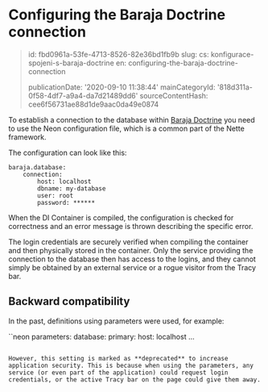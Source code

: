 Configuring the Baraja Doctrine connection
==========================================

> id: fbd0961a-53fe-4713-8526-82e36bd1fb9b
> slug:
> 	cs: konfigurace-spojeni-s-baraja-doctrine
> 	en: configuring-the-baraja-doctrine-connection
> 
> publicationDate: '2020-09-10 11:38:44'
> mainCategoryId: '818d311a-0f58-4df7-a9a4-da7d21489dd6'
> sourceContentHash: cee6f56731ae88d1de9aac0da49e0874

To establish a connection to the database within [Baraja Doctrine](https://github.com/baraja-core/doctrine) you need to use the Neon configuration file, which is a common part of the Nette framework.

The configuration can look like this:

```neon
baraja.database:
    connection:
        host: localhost
        dbname: my-database
        user: root
        password: ******
```

When the DI Container is compiled, the configuration is checked for correctness and an error message is thrown describing the specific error.

The login credentials are securely verified when compiling the container and then physically stored in the container. Only the service providing the connection to the database then has access to the logins, and they cannot simply be obtained by an external service or a rogue visitor from the Tracy bar.

Backward compatibility
----------

In the past, definitions using parameters were used, for example:

``neon
parameters:
    database:
        primary:
            host: localhost
            ...
```

However, this setting is marked as **deprecated** to increase application security. This is because when using the parameters, any service (or even part of the application) could request login credentials, or the active Tracy bar on the page could give them away.
